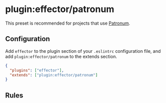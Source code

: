 # plugin:effector/patronum

This preset is recommended for projects that use [Patronum](https://patronum.effector.dev/).

<!--@include: ../shared/install.md-->

## Configuration

Add `effector` to the plugin section of your `.eslintrc` configuration file, and add `plugin:effector/patronum` to the extends section.

```json
{
  "plugins": ["effector"],
  "extends": ["plugin:effector/patronum"]
}
```

## Rules

<!--@include: ./__patronum.md-->
